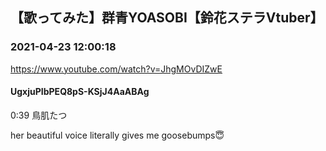 ## 【歌ってみた】群青YOASOBI【鈴花ステラVtuber】
### 2021-04-23 12:00:18
https://www.youtube.com/watch?v=JhgMOvDIZwE
#### UgxjuPIbPEQ8pS-KSjJ4AaABAg
0:39  鳥肌たつ



her beautiful voice literally gives me goosebumps😇

